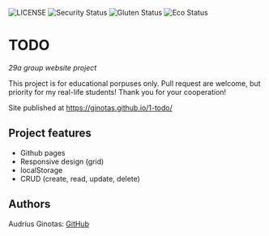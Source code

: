 ![LICENSE](https://img.shields.io/badge/license-MIT-blue.svg?style=flat-square)
![Security Status](https://img.shields.io/security-headers?label=Security&url=https%3A%2F%2Fgithub.com&style=flat-square)
![Gluten Status](https://img.shields.io/badge/Gluten-Free-green.svg)
![Eco Status](https://img.shields.io/badge/ECO-Friendly-green.svg)

# TODO

_29a group website project_

This project is for educational porpuses only. Pull request are welcome, but priority for my real-life students! Thank you for your cooperation!

Site published at https://ginotas.github.io/1-todo/



## Project features

- Github pages
- Responsive design (grid)
- localStorage
- CRUD (create, read, update, delete)


## Authors

Audrius Ginotas: [GitHub](https://github.com/ginotas)